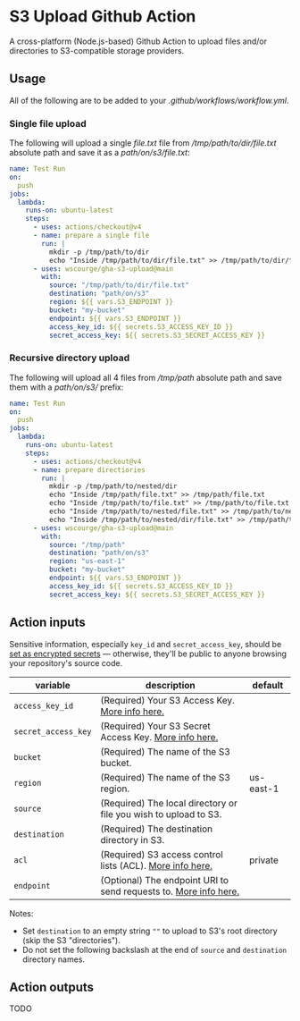 # S3 Upload Github Action

A cross-platform (Node.js-based) Github Action to upload files and/or directories to S3-compatible storage providers.

## Usage

All of the following are to be added to your _.github/workflows/workflow.yml_.

### Single file upload

The following will upload a single _file.txt_ file from _/tmp/path/to/dir/file.txt_ absolute path
and save it as a _path/on/s3/file.txt_:

```yaml
name: Test Run
on:
  push
jobs:
  lambda:
    runs-on: ubuntu-latest
    steps:
      - uses: actions/checkout@v4
      - name: prepare a single file
        run: |
          mkdir -p /tmp/path/to/dir
          echo "Inside /tmp/path/to/dir/file.txt" >> /tmp/path/to/dir/file.txt
      - uses: wscourge/gha-s3-upload@main
        with:
          source: "/tmp/path/to/dir/file.txt"
          destination: "path/on/s3"
          region: ${{ vars.S3_ENDPOINT }}
          bucket: "my-bucket"
          endpoint: ${{ vars.S3_ENDPOINT }}
          access_key_id: ${{ secrets.S3_ACCESS_KEY_ID }}
          secret_access_key: ${{ secrets.S3_SECRET_ACCESS_KEY }}
```


### Recursive directory upload

The following will upload all 4 files from _/tmp/path_ absolute path and save them with a
_path/on/s3/_ prefix:

```yaml
name: Test Run
on:
  push
jobs:
  lambda:
    runs-on: ubuntu-latest
    steps:
      - uses: actions/checkout@v4
      - name: prepare directiories
        run: |
          mkdir -p /tmp/path/to/nested/dir
          echo "Inside /tmp/path/file.txt" >> /tmp/path/file.txt
          echo "Inside /tmp/path/to/file.txt" >> /tmp/path/to/file.txt
          echo "Inside /tmp/path/to/nested/file.txt" >> /tmp/path/to/nested/file.txt
          echo "Inside /tmp/path/to/nested/dir/file.txt" >> /tmp/path/to/nested/dir/file.txt
      - uses: wscourge/gha-s3-upload@main
        with:
          source: "/tmp/path"
          destination: "path/on/s3"
          region: "us-east-1"
          bucket: "my-bucket"
          endpoint: ${{ vars.S3_ENDPOINT }}
          access_key_id: ${{ secrets.S3_ACCESS_KEY_ID }}
          secret_access_key: ${{ secrets.S3_SECRET_ACCESS_KEY }}
```

## Action inputs

Sensitive information, especially `key_id` and `secret_access_key`, should be [set as encrypted secrets](https://help.github.com/en/articles/virtual-environments-for-github-actions#creating-and-using-secrets-encrypted-variables) — otherwise, they'll be public
to anyone browsing your repository's source code.

| variable                | description                                                                                                                                     | default   |
|-------------------------|-------------------------------------------------------------------------------------------------------------------------------------------------|-----------| 
| `access_key_id`         | (Required) Your S3 Access Key. [More info here.](https://docs.aws.amazon.com/general/latest/gr/managing-aws-access-keys.html)                   |           |
| `secret_access_key`     | (Required) Your S3 Secret Access Key. [More info here.](https://docs.aws.amazon.com/general/latest/gr/managing-aws-access-keys.html)            |           |
| `bucket`                | (Required) The name of the S3 bucket.                                                                                                           |           |
| `region`                | (Required) The name of the S3 region.                                                                                                           | us-east-1 |
| `source`                | (Required) The local directory or file you wish to upload to S3.                                                                                |           |
| `destination`           | (Required) The destination directory in S3.                                                                                                     |           |
| `acl`                   | (Required) S3 access control lists (ACL). [More info here.](https://docs.aws.amazon.com/AmazonS3/latest/userguide/acl-overview.html#canned-acl) | private   |
| `endpoint`              | (Optional) The endpoint URI to send requests to. [More info here.](https://docs.aws.amazon.com/AWSJavaScriptSDK/latest/AWS/S3.html)             |           |

Notes:

- Set `destination` to an empty string `""` to upload to S3's root directory (skip the S3 "directories").
- Do not set the following backslash at the end of `source` and `destination` directory names.

## Action outputs

TODO

<!-- | name               | description                                                                             |
| ------------------ | --------------------------------------------------------------------------------------- |
| `s3_response`      | `$metadata` and `Location` response body fields                                         | -->
